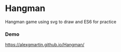 # Hangman
Hangman game using svg to draw and ES6 for practice

### Demo
https://alexgmartin.github.io/Hangman/
